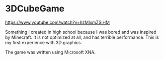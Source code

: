 # 3DCubeGame

https://www.youtube.com/watch?v=hzMlxmZSiHM

Something I created in high school because I was bored and was inspired by Minecraft. It is not optimized at all, and has terrible performance. This is my first experience with 3D graphics. 

The game was written using Microsoft XNA.
